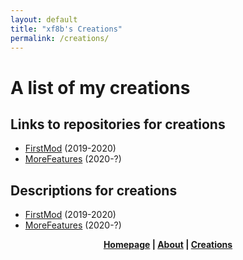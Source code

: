 ```yaml
---
layout: default
title: "xf8b's Creations"
permalink: /creations/
---
```

# A list of my creations
## Links to repositories for creations
* [FirstMod](https://github.com/xf8b/FirstMod-v2-Remastered-Forge) (2019-2020)
* [MoreFeatures](https://github.com/xf8b/MoreFeatures) (2020-?)

## Descriptions for creations
* [FirstMod](https://xf8b.github.io/creations/firstmod/) (2019-2020)  
* [MoreFeatures](https://xf8b.github.io/creations/morefeatures/) (2020-?)  
<p align="center">
  <strong> <a href="https://xf8b.github.io">Homepage</a> | <a href="https://xf8b.github.io/about/">About</a> | <a href="https://xf8b.github.io/creations/">Creations</a> </strong>
</p>
